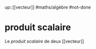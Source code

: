 up::[[vecteur]]
#maths/algèbre #not-done 
# produit scalaire
Le _produit scalaire_ de deux [[vecteur]]
